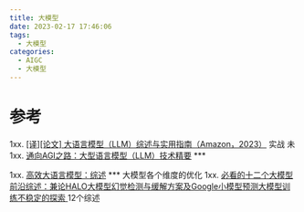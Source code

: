 ```yaml
---
title: 大模型
date: 2023-02-17 17:46:06
tags:
  - 大模型
categories: 
  - AIGC
  - 大模型  
---
```


<p></p>
<!-- more -->


# 参考
1xx. [[译][论文] 大语言模型（LLM）综述与实用指南（Amazon，2023）](http://arthurchiao.art/blog/llm-practical-guide-zh/)   实战  未
1xx. [通向AGI之路：大型语言模型（LLM）技术精要](https://zhuanlan.zhihu.com/p/597586623) *** 

1xx. [高效大语言模型：综述](https://zhuanlan.zhihu.com/p/671710012)  *** 大模型各个维度的优化
1xx. [必看的十二个大模型前沿综述：兼论HALO大模型幻觉检测与缓解方案及Google小模型预测大模型训练不稳定的探索 ](https://mp.weixin.qq.com/s?__biz=MzAxMjc3MjkyMg==&mid=2648403847&idx=1&sn=9af731e9f8418a2d869f5464530c8bd6) 12个综述